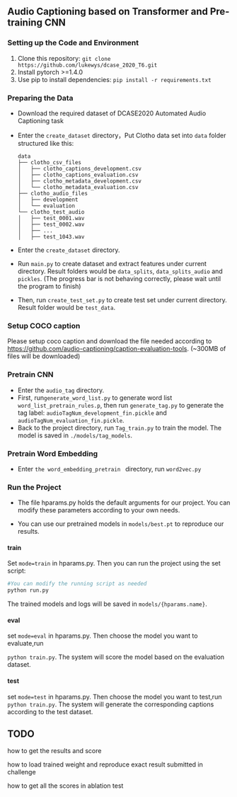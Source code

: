 ## Audio Captioning based on Transformer and Pre-training CNN

### Setting up the Code and Environment

1. Clone this repository: `git clone https://github.com/lukewys/dcase_2020_T6.git`
2. Install pytorch >=1.4.0
3. Use  pip to install dependencies: `pip install -r requirements.txt`

### Preparing the Data

- Download the required dataset  of  DCASE2020 Automated Audio Captioning task

- Enter the `create_dataset` directory，Put Clotho data set into `data` folder structured like this:

  ```
  data
  ├── clotho_csv_files
  │   ├── clotho_captions_development.csv
  │   ├── clotho_captions_evaluation.csv
  │   ├── clotho_metadata_development.csv
  │   └── clotho_metadata_evaluation.csv
  ├── clotho_audio_files
  │   ├── development
  │   └── evaluation
  └── clotho_test_audio
  │   ├── test_0001.wav
  │   ├── test_0002.wav
  │   ├── ...
  │   ├── test_1043.wav
  
  ```

- Enter the `create_dataset` directory.

- Run `main.py` to create dataset and extract features under current directory. Result folders would be `data_splits`, `data_splits_audio` and `pickles`. (The progress bar is not behaving correctly, please wait until the program to finish)

- Then, run `create_test_set.py` to create test set under current directory. Result folder would be `test_data`.

### Setup COCO caption

Please setup coco caption and download the file needed according to https://github.com/audio-captioning/caption-evaluation-tools. (~300MB of files will be downloaded)

### Pretrain CNN

- Enter the `audio_tag` directory.
- First, run`generate_word_list.py` to generate word list `word_list_pretrain_rules.p`, then run `generate_tag.py` to generate the tag label: `audioTagNum_development_fin.pickle`  and `audioTagNum_evaluation_fin.pickle`.
- Back to the project directory, run `Tag_train.py` to train the model. The model is saved in `./models/tag_models`.



### Pretrain Word Embedding

- Enter `the word_embedding_pretrain `  directory, run `word2vec.py`



### Run the Project

- The file hparams.py holds the default arguments for our project. You can modify these parameters according to your own needs. 

- You can use our pretrained models in `models/best.pt`  to  reproduce our results.

#### train

Set `mode=train` in hparams.py. Then you can run the project using the set script:

```python
#You can modify the running script as needed
python run.py
```

The trained models and logs will be saved in `models/{hparams.name}`.

#### eval

set `mode=eval` in hparams.py. Then choose the model you want to evaluate,run

`python train.py`. The system will score the model based on the evaluation dataset.

#### test

set `mode=test` in hparams.py. Then choose the model you want to test,run `python train.py`. The system will generate the corresponding captions according to the test dataset.



## TODO

how to get the results and score

how to load trained weight and reproduce exact result submitted in challenge

how to get all the scores in ablation test
